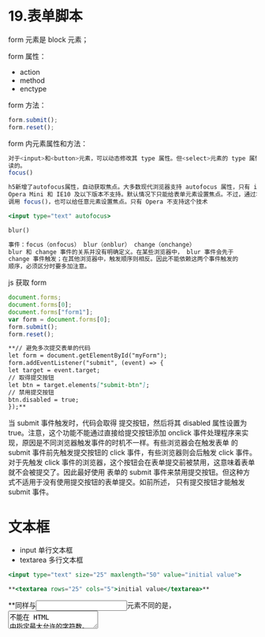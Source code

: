 # 19.表单脚本

form 元素是 block 元素；

form 属性：

- action
- method
- enctype

form 方法：

```jsx
form.submit();
form.reset();
```

form 内元素属性和方法：

```jsx
对于<input>和<button>元素，可以动态修改其 type 属性。但<select>元素的 type 属性是只
读的。
focus()

h5新增了autofocus属性，自动获取焦点。大多数现代浏览器支持 autofocus 属性，只有 iOS Safari、
Opera Mini 和 IE10 及以下版本不支持。默认情况下只能给表单元素设置焦点。不过，通过将 tabIndex 属性设置为–1 再
调用 focus()，也可以给任意元素设置焦点。只有 Opera 不支持这个技术

<input type="text" autofocus>

blur()

事件：focus（onfocus） blur（onblur） change（onchange）
blur 和 change 事件的关系并没有明确定义。在某些浏览器中， blur 事件会先于
change 事件触发；在其他浏览器中，触发顺序则相反。因此不能依赖这两个事件触发的
顺序，必须区分时要多加注意。

```

js 获取 form

```jsx
document.forms;
document.forms[0];
document.forms["form1"];
var form = document.forms[0];
form.submit();
form.reset();
```

```markdown
**// 避免多次提交表单的代码
let form = document.getElementById("myForm");
form.addEventListener("submit", (event) => {
let target = event.target;
// 取得提交按钮
let btn = target.elements["submit-btn"];
// 禁用提交按钮
btn.disabled = true;
});**
```

当 submit 事件触发时，代码会取得
提交按钮，然后将其 disabled 属性设置为 true。注意，这个功能不能通过直接给提交按钮添加
onclick 事件处理程序来实现，原因是不同浏览器触发事件的时机不一样。有些浏览器会在触发表单
的 submit 事件前先触发提交按钮的 click 事件，有些浏览器则会后触发 click 事件。对于先触发
click 事件的浏览器，这个按钮会在表单提交前被禁用，这意味着表单就不会被提交了。因此最好使用
表单的 submit 事件来禁用提交按钮。但这种方式不适用于没有使用提交按钮的表单提交。如前所述，
只有提交按钮才能触发 submit 事件。

# 文本框

- input 单行文本框
- textarea 多行文本框

```jsx
<input type="text" size="25" maxlength="50" value="initial value">

**<textarea rows="25" cols="5">initial value</textarea>**

```

\*\*同样与<input>元素不同的是， <textarea>不能在 HTML 中指定最大允许的字符数。

除了标记中的不同，这两种类型的文本框都会在 value 属性中保存自己的内容。通过这个属性，
可以读取也可以设置文本模式的值，如下所示：\*\*

```jsx
**let textbox = document.forms[0].elements["textbox1"];
console.log(textbox.value);
textbox.value = "Some new value";**
```

**应该使用 value 属性，而不是标准 DOM 方法读写文本框的值。比如，不要使用 setAttribute()
设置<input>元素 value 属性的值，也不要尝试修改<textarea>元素的第一个子节点。对 value 属
性的修改也不会总体现在 DOM 中，因此在处理文本框值的时候最好不要使用 DOM 方法**

# 选择文本

```jsx
textbox.addEventListener("focus", (event) => {
  event.target.select();
});
//文本框获取焦点的时候将文本框内的文本全部选中

let textbox = document.forms[0].elements["textbox1"];
textbox.addEventListener("select", (event) => {
  console.log(`Text selected: ${textbox.value}`);
});

//h5新增获取选中文本的方式
function getSelectedText(textbox) {
  return textbox.value.substring(textbox.selectionStart, textbox.selectionEnd);
}

//老版本IE获取训中文本的方式
function getSelectedText(textbox) {
  if (typeof textbox.selectionStart == "number") {
    return textbox.value.substring(
      textbox.selectionStart,
      textbox.selectionEnd
    );
  } else if (document.selection) {
    return document.selection.createRange().text;
  }
}

//选中部分文本
textbox.value = "Hello world!";
// 选择所有文本
textbox.setSelectionRange(0, textbox.value.length); // "Hello world!"
// 选择前 3 个字符
textbox.setSelectionRange(0, 3); // "Hel"
// 选择第 4~6 个字符
textbox.setSelectionRange(4, 7); // "o w"
//如果想看到选择，则必须在调用 setSelectionRange()之前或之后给文本框设置焦点。这个方法
//在 IE9、 Firefox、 Safari、 Chrome 和 Opera 中都可以使用

//在早期的IE选中部分文本
textbox.value = "Hello world!";
var range = textbox.createTextRange();
// 选择所有文本
range.collapse(true); //把范围折叠到文本框的开始
range.moveStart("character", 0);
range.moveEnd("character", textbox.value.length); // "Hello world!"
range.select();
// 选择前 3 个字符
range.collapse(true);
range.moveStart("character", 0);
range.moveEnd("character", 3);
range.select(); // "Hel"
// 选择第 4~6 个字符
range.collapse(true);
range.moveStart("character", 4);
range.moveEnd("character", 6);
range.select(); // "o w"
```

# 输入过滤

- 屏蔽所有字符输入

```jsx
textbox.addEventListener("keypress", (event) => {
  event.preventDefault();
});
```

- 只能输入数字

```jsx
textbox.addEventListener("keypress", (event) => {
  if (
    !/\d/.test(String.fromCharCode(event.charCode)) &&
    event.charCode > 9 &&
    !event.ctrlKey
  ) {
    event.preventDefault();
  }
});
```

复制、粘贴及涉及 Ctrl 键的其他功能。在除 IE 外的所有浏览器中，前面
代码会屏蔽快捷键 Ctrl+C、Ctrl+V 及其他使用 Ctrl 的组合键。因此，最后一项检测是确保没有按下 Ctrl 键

虽然 keypress 事件应该只在按下字符键时才触发，但某些浏览器会在按下其他键时也触发这个事件。Firefox 和 Safari（3.1 之前）会在按下上、下箭头键、退格键和删除键时触发 keypress 事件。Safari3.1 及之后版本对这些键则不会再触发 keypress 事件。这意味着简单地屏蔽所有非数字字符还不够好，
因为这样也屏蔽了上述这些非常有用的且必要的键。好在我们可以轻松检测到是否按下了这些键。

在 Firefox 中，所有触发 keypress 事件的非字符键的 charCode 都是 0，而在 Safari 3 之前这些键的
charCode 都是 8。综合考虑这些情况，就是不能屏蔽 charCode 小于 10 的键

# 处理剪贴板

- beforecopy：复制操作发生前触发。
- copy：复制操作发生时触发。
- beforecut：剪切操作发生前触发。
- cut：剪切操作发生时触发。
- beforepaste：粘贴操作发生前触发。
- paste：粘贴操作发生时触发。

```jsx
function getClipboardText(event) {
  var clipboardData = event.clipboardData || window.clipboardData;
  return clipboardData.getData("text");
}

function setClipboardText(event, value) {
  if (event.clipboardData) {
    return event.clipboardData.setData("text/plain", value);
  } else if (window.clipboardData) {
    return window.clipboardData.setData("text", value);
  }
}

textbox.addEventListener("paste", (event) => {
  let text = getClipboardText(event);
  if (!/^\d*$/.test(text)) {
    event.preventDefault();
  }
});
```

# 自动切换

js 监视用户输入自动切换需要 focus 的元素。

在当前字段完成时自动切换到下一个字段,例如下面这个案例，当用户第一个文本框输入长度达到最大，自动切换到第二输入框（不需要用户主动 tab 键切换），如此往复。（没有考虑可能存在的隐藏字段）

```html
<!DOCTYPE html>
<body>
    <form>
        <input type="text" name="name" maxlength="3" placeholder="Name">
        <input type="text" name="mail" maxlength="3" placeholder="Mail">
        <input type="text" name="test" maxlength="4" placeholder="test">
    </form>
    <script>
        var form = document.forms[0];
        var formElements = form.elements;
        form.addEventListener('keyup',(event)=>{
           if(event.target.maxLength == event.target.value.length){
               var nextElement = event.target.nextElementSibling;
               if(nextElement){
                   nextElement.focus();
               }
           }
        });
    </script>
</body>
</html>
```

# HTML5 约束验证 API

- required 必填字段
- type email url 等简单的校验
-

# 表单序列化

serialize() 会将 form 序列化类似于查询字符串的格式 name=value&name1=value1

- button submit reset 元素不序列化
- form file 因为无法转换不序列化
- select 单选框和多选框
- checkbox 会检查 checked 的属性和 name

# 富文本

```html
<iframe name="richEditor" style="width:100px;height:100px;"></iframe>
```

将 iframe 的 document 元素的 designMode 设置为 on 开启编辑模式

```jsx
window.addEventListener("load", () => {
  frames["richedit"].document.designMode = "on";
});
```

## **contenteditable**

div 元素标记一个**contenteditable 属性就可以让元素变成一个富文本不需要创建 iframe 节点**

```html
<div class="editable" id="richedit" contenteditable></div>
```

通过设置 contentEditable 属性，也可以随时切换元素的可编辑状态：

```jsx
let div = document.getElementById("richedit");
richedit.contentEditable = "true";
```

contentEditable 属性值：

- "true"表示开启
- "false"表示关闭
- "inherit"表示继承父元素的设置（因为在 contentEditable 元素内部会创建和删除元素）

IE、Firefox、Chrome、Safari 和 Opera 及所有主流移动浏览器都支持 contentEditable 属性.
